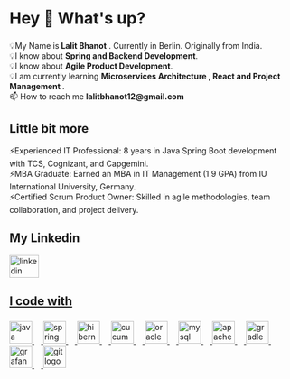 <h1 align="left">Hey 👋 What's up?</h1>

###

<p align="left">💡My Name is<b> Lalit Bhanot</b> . Currently in Berlin. Originally from India.<br>💡I know about <b>Spring and Backend Development</b>.<br>💡I know about <b>Agile Product Development</b>.<br>💡I am currently learning <b> Microservices Architecture , React and Project Management </b>.<br>📫 How to reach me <b>lalitbhanot12@gmail.com</b></p>

###

<h2 align="left">Little bit more</h1> <p>⚡Experienced IT Professional: 8 years in Java Spring Boot development with TCS, Cognizant, and Capgemini.<br>⚡MBA Graduate: Earned an MBA in IT Management (1.9 GPA) from IU International University, Germany.<br>⚡Certified Scrum Product Owner: Skilled in agile methodologies, team collaboration, and project delivery.</p>

###

<h2 align="left">My Linkedin</h2>
<div align="left">
  <a href = "https://www.linkedin.com/in/lalitbhanot1211" target="_blank" rel="noreferrer"> <img src="https://raw.githubusercontent.com/maurodesouza/profile-readme-generator/master/src/assets/icons/social/linkedin/default.svg" width="52" height="40" alt="linkedin logo"  />
 </div>

<h2 align="left"></h2>
<p align="left"></p>
<h2 align="left">I code with</h2>

###

<div align="left">
  <img src="https://cdn.jsdelivr.net/gh/devicons/devicon/icons/java/java-original.svg" height="40" alt="java logo"  />
  <img width="12" />
  <img src="https://cdn.jsdelivr.net/gh/devicons/devicon/icons/spring/spring-original.svg" height="40" alt="spring logo"  />
  <img width="12" />
  <img src="https://skillicons.dev/icons?i=hibernate" height="40" alt="hibernate logo"  />
  <img width="12" />
  <img src="https://cdn.jsdelivr.net/gh/devicons/devicon/icons/cucumber/cucumber-plain.svg" height="40" alt="cucumber logo"  />
  <img width="12" />
  <img src="https://cdn.jsdelivr.net/gh/devicons/devicon/icons/oracle/oracle-original.svg" height="40" alt="oracle logo"  />
  <img width="12" />
  <img src="https://cdn.simpleicons.org/mysql/4479A1" height="40" alt="mysql logo"  />
  <img width="12" />
  <img src="https://skillicons.dev/icons?i=maven" height="40" alt="apachemaven logo"  />
  <img width="12" />
  <img src="https://cdn.simpleicons.org/gradle/02303A" height="40" alt="gradle logo"  />
  <img width="12" />
  <img src="https://cdn.simpleicons.org/grafana/F46800" height="40" alt="grafana logo"  />
  <img width="12" />
  <img src="https://cdn.jsdelivr.net/gh/devicons/devicon/icons/git/git-original.svg" height="40" alt="git logo"  />
</div>

###

<div align="left">
</div>

###
<!-- 
<h2 align="left">My Stats</h2>
<div align="center">
  <img src="https://github-readme-stats.vercel.app/api/top-langs?username=lalitbhanot&locale=en&hide_title=false&layout=compact&card_width=320&langs_count=5&theme=dracula&hide_border=false&order=2" height="150" alt="languages graph"  /> <br> <br>
  <img src="https://github-readme-activity-graph.vercel.app/graph?username=lalitbhanot&radius=16&theme=react&area=true&order=5" height="300" alt="activity-graph graph"  />
</div>
-->
###


###
